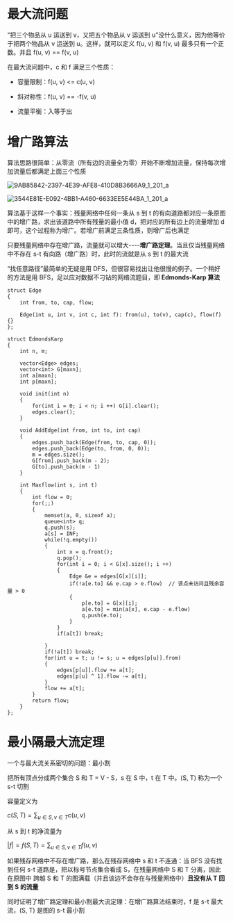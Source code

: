 # 最大流问题

<p>“把三个物品从 u 运送到 v，又把五个物品从 v 运送到 u”没什么意义，因为他等价于把两个物品从 v 运送到 u。这样，就可以定义 f(u, v) 和 f(v, u) 最多只有一个正数。并且 f(u, v) == f(v, u) </p>

<p>在最大流问题中，c 和 f 满足三个性质：</p>

- 容量限制：f(u, v) <= c(u, v)

- 斜对称性：f(u, v) == -f(v, u)

- 流量平衡：入等于出

# 增广路算法

<p>算法思路很简单：从零流（所有边的流量全为零）开始不断增加流量，保持每次增加流量后都满足上面三个性质</p>

![9AB85842-2397-4E39-AFE8-410D8B3666A9_1_201_a](https://github.com/user-attachments/assets/cc26d6c7-bb02-4d73-abdd-92ec5c3baeaf)

![3544E81E-E092-4BB1-A460-6633EE5E44BA_1_201_a](https://github.com/user-attachments/assets/faf43f52-85d7-48b8-90c6-f23d050721c6)

<p>算法基于这样一个事实：残量网络中任何一条从 s 到 t 的有向道路都对应一条原图中的增广路，求出该道路中所有残量的最小值 d，把对应的所有边上的流量增加 d 即可，这个过程称为增广。若增广前满足三条性质，则增广后也满足</p>

<p>只要残量网络中存在增广路，流量就可以增大----<b>增广路定理</b>。当且仅当残量网络中不存在 s-t 有向路（增广路）时，此时的流就是从 s 到 t 的最大流</p>

<p>“找任意路径”最简单的无疑是用 DFS，但很容易找出让他很慢的例子。一个稍好的方法是用 BFS，足以应对数据不刁钻的网络流题目，即<b> Edmonds-Karp 算法</b></p>

```
struct Edge
{
    int from, to, cap, flow;
    
    Edge(int u, int v, int c, int f): from(u), to(v), cap(c), flow(f) {}
};

struct EdmondsKarp
{
    int n, m;
    
    vector<Edge> edges;
    vector<int> G[maxn];
    int a[maxn];
    int p[maxn];
    
    void init(int n)
    {
        for(int i = 0; i < n; i ++) G[i].clear();
        edges.clear();
    }
    
    void AddEdge(int from, int to, int cap)
    {
        edges.push_back(Edge(from, to, cap, 0));
        edges.push_back(Edge(to, from, 0, 0));
        m = edges.size();
        G[from].push_back(m - 2);
        G[to].push_back(m - 1)
    }
    
    int Maxflow(int s, int t)
    {
        int flow = 0;
        for(;;)
        {
            memset(a, 0, sizeof a);
            queue<int> q;
            q.push(s);
            a[s] = INF;
            while(!q.empty())
            {
                int x = q.front();
                q.pop();
                for(int i = 0; i < G[x].size(); i ++)
                {
                    Edge &e = edges[G[x][i]];
                    if(!a[e.to] && e.cap > e.flow)  // 该点未访问且残余容量 > 0
                    {
                        p[e.to] = G[x][i];
                        a[e.to] = min(a[x], e.cap - e.flow)
                        q.push(e.to);
                    }
                }
                if(a[t]) break;
                
            }
            if(!a[t]) break;
            for(int u = t; u != s; u = edges[p[u]].from)
            {
                edges[p[u]].flow += a[t];
                edges[p[u] ^ 1].flow -= a[t];
            }
            flow += a[t];
        }
        return flow;
    }
};
```

# 最小隔最大流定理

<p>一个与最大流关系密切的问题：最小割</p>

<p>把所有顶点分成两个集合 S 和 T = V - S，s 在 S 中，t 在 T 中。(S, T) 称为一个 s-t 切割</p>

<p>容量定义为</p>

$c(S,T) = \sum_{u \in S,v \in T}c(u, v)$

<p>从 s 到 t 的净流量为</p>

$|f| = f(S, T) = \sum_{u \in S,v \in T}f(u, v)$

<p>如果残存网络中不存在增广路，那么在残存网络中 s 和 t 不连通：当 BFS 没有找到任何 s-t 道路是，把以标号节点集合看成 S，在残量网络中 S 和 T 分离，因此在原图中 跨越 S 和 T 的图满载（并且该边不会存在与残量网络中）<b>且没有从 T 回到 S 的流量</b></p>

<p>同时证明了增广路定理和最小割最大流定理：在增广路算法结束时，f 是 s-t 最大流，(S, T) 是图的 s-t 最小割</p>























































































































































































































































































































































































































































